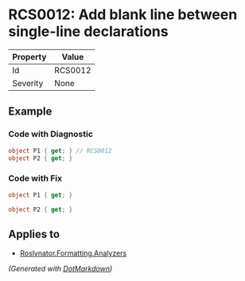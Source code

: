 # RCS0012: Add blank line between single\-line declarations

| Property | Value   |
| -------- | ------- |
| Id       | RCS0012 |
| Severity | None    |

## Example

### Code with Diagnostic

```csharp
object P1 { get; } // RCS0012
object P2 { get; }
```

### Code with Fix

```csharp
object P1 { get; }

object P2 { get; }
```

## Applies to

* [Roslynator.Formatting.Analyzers](https://www.nuget.org/packages/Roslynator.Formatting.Analyzers)


*\(Generated with [DotMarkdown](http://github.com/JosefPihrt/DotMarkdown)\)*